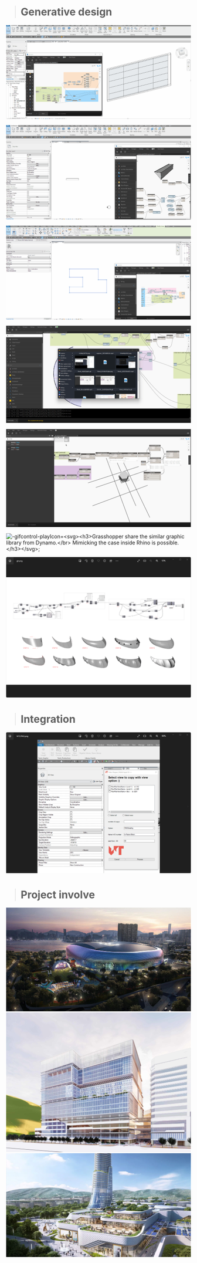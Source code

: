 
#

> # **Generative design**

![](../images/general/Animation.gif "-gifcontrol-playIcon=<svg><h3>This script I have made for my pervious architecture firm for a local competition.</br>It's aim is to generate a random panel to suits their design concept.</h3></svg>;")

![](../images/general/Sine.gif "-gifcontrol-playIcon=<svg><h3>This script I have made for a Australia residential competition.</br>It's required a sinusoidal-like mullion placed outside.</br>There is no way to input in revit but dynamo and python.</h3></svg>;")

![](../images/general/WaterTank.gif "-gifcontrol-playIcon=<svg><h3>This script is for generating water tanks with just a sketch.</br> It fit B.D. standard as well.</h3></svg>;")

![](../images/general/Revit.gif "-gifcontrol-playIcon=<svg><h3>With the help of Dynamo,</br> I can reduce the polyline which has too much node in to a simple segment in revit.</h3></svg>;")

![](../images/general/room.gif "-gifcontrol-playIcon=<svg><h3>To provide a way to input room boundary,</br>I am manage to using recursive function in python to generate line to report boundary from room.</h3></svg>;")

![](../images/general/IMG_5382.GIF.gif "-gifcontrol-playIcon=<svg><h3>Grasshopper share the similar graphic library from Dynamo.</br> Mimicking the case inside Rhino is possible.</h3></svg>;")

![](../images/general/gh.gif "-gifcontrol-playIcon=<svg><h3>More GH practice.</h3></svg>;")

> # **Integration**

![](../images/general/ApplicationFrameHost_29AV2AOCmX.gif "-gifcontrol-playIcon=<svg><h3>A workable ribbon with UI tools for pervious firm.</h3></svg>;")


> # **Project involve**

![](../images/general/KTSP-MS.jpg)
![](../images/general/Hong-Kong-Redevelopment-of-Prince-of-Wales-Hospital-Phase-2-Stage-1-scaled.jpg)
![](../images/general/home_commercial-hub_event-1-1260x709.png)